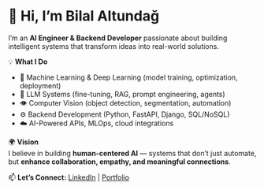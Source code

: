 # 👋 Hi, I’m Bilal Altundağ  

I’m an **AI Engineer & Backend Developer** passionate about building intelligent systems that transform ideas into real-world solutions.  

💡 **What I Do**  
- 🧠 Machine Learning & Deep Learning (model training, optimization, deployment)  
- 📖 LLM Systems (fine-tuning, RAG, prompt engineering, agents)  
- 👁 Computer Vision (object detection, segmentation, automation)  
- ⚙️ Backend Development (Python, FastAPI, Django, SQL/NoSQL)  
- ☁️ AI-Powered APIs, MLOps, cloud integrations  

🌍 **Vision**  
I believe in building **human-centered AI** — systems that don’t just automate, but **enhance collaboration, empathy, and meaningful connections**.  

📫 **Let’s Connect:** [LinkedIn](https://www.linkedin.com/in/bilal-altundag) | [Portfolio](www.bilalaltundag.wordpress.com)  
